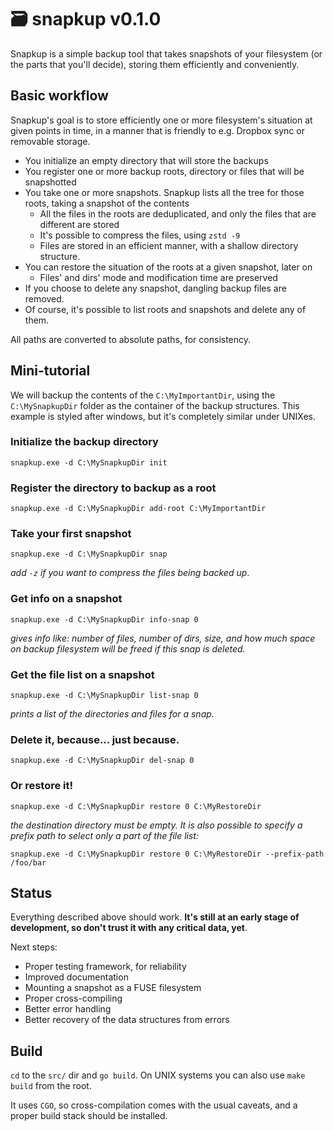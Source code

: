 # 🗃️ snapkup v0.1.0

Snapkup is a simple backup tool that takes snapshots of your filesystem (or the parts that you'll decide), storing them efficiently and conveniently.

## Basic workflow

Snapkup's goal is to store efficiently one or more filesystem's situation at given points in time, in a manner that is friendly to e.g. Dropbox sync or removable storage.

- You initialize an empty directory that will store the backups
- You register one or more backup roots, directory or files that will be snapshotted
- You take one or more snapshots. Snapkup lists all the tree for those roots, taking a snapshot of the contents
    - All the files in the roots are deduplicated, and only the files that are different are stored
    - It's possible to compress the files, using  `zstd -9`
    - Files are stored in an efficient manner, with a shallow directory structure.
- You can restore the situation of the roots at a given snapshot, later on
    - Files' and dirs' mode and modification time are preserved
- If you choose to delete any snapshot, dangling backup files are removed.
- Of course, it's possible to list roots and snapshots and delete any of them.

All paths are converted to absolute paths, for consistency.

## Mini-tutorial

We will backup the contents of the `C:\MyImportantDir`, using the `C:\MySnapkupDir` folder as the container of the backup structures. This example is styled after windows, but it's completely similar under UNIXes.

### Initialize the backup directory

`snapkup.exe -d C:\MySnapkupDir init`

### Register the directory to backup as a root

`snapkup.exe -d C:\MySnapkupDir add-root C:\MyImportantDir`

### Take your first snapshot

`snapkup.exe -d C:\MySnapkupDir snap`

*add `-z` if you want to compress the files being backed up*.

### Get info on a snapshot

`snapkup.exe -d C:\MySnapkupDir info-snap 0`

*gives info like: number of files, number of dirs, size, and how much space on backup filesystem will be freed if this snap is deleted.*

### Get the file list on a snapshot

`snapkup.exe -d C:\MySnapkupDir list-snap 0`

*prints a list of the directories and files for a snap.*

### Delete it, because... just because.

`snapkup.exe -d C:\MySnapkupDir del-snap 0`

### Or restore it!

`snapkup.exe -d C:\MySnapkupDir restore 0 C:\MyRestoreDir`

*the destination directory must be empty. It is also possible to specify a prefix path to select only a part of the file list:*

`snapkup.exe -d C:\MySnapkupDir restore 0 C:\MyRestoreDir --prefix-path /foo/bar`

## Status

Everything described above should work. **It's still at an early stage of development, so don't trust it with any critical data, yet**. 

Next steps:

- Proper testing framework, for reliability
- Improved documentation
- Mounting a snapshot as a FUSE filesystem
- Proper cross-compiling
- Better error handling
- Better recovery of the data structures from errors

## Build

`cd` to the `src/` dir and `go build`. On UNIX systems you can also use `make build` from the root.

It uses `CGO`, so cross-compilation comes with the usual caveats, and a proper build stack should be installed.